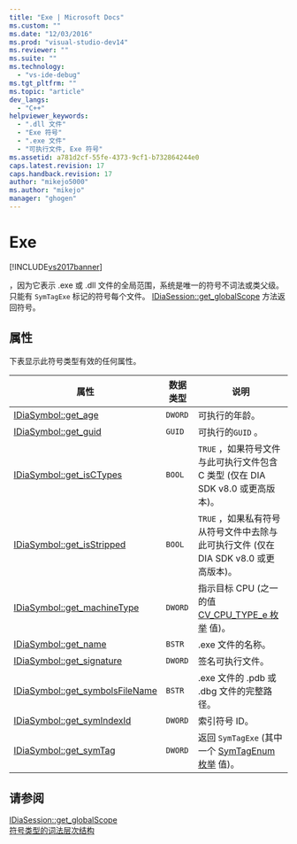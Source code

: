```yaml
---
title: "Exe | Microsoft Docs"
ms.custom: ""
ms.date: "12/03/2016"
ms.prod: "visual-studio-dev14"
ms.reviewer: ""
ms.suite: ""
ms.technology: 
  - "vs-ide-debug"
ms.tgt_pltfrm: ""
ms.topic: "article"
dev_langs: 
  - "C++"
helpviewer_keywords: 
  - ".dll 文件"
  - "Exe 符号"
  - ".exe 文件"
  - "可执行文件, Exe 符号"
ms.assetid: a781d2cf-55fe-4373-9cf1-b732864244e0
caps.latest.revision: 17
caps.handback.revision: 17
author: "mikejo5000"
ms.author: "mikejo"
manager: "ghogen"
---
```

# Exe
[!INCLUDE[vs2017banner](../../code-quality/includes/vs2017banner.md)]

，因为它表示 .exe 或 .dll 文件的全局范围，系统是唯一的符号不词法或类父级。  只能有 `SymTagExe` 标记的符号每个文件。  [IDiaSession::get\_globalScope](../Topic/IDiaSession::get_globalScope.md) 方法返回符号。  
  
## 属性  
 下表显示此符号类型有效的任何属性。  
  
|属性|数据类型|说明|  
|--------|----------|--------|  
|[IDiaSymbol::get\_age](../../debugger/debug-interface-access/idiasymbol-get-age.md)|`DWORD`|可执行的年龄。|  
|[IDiaSymbol::get\_guid](../../debugger/debug-interface-access/idiasymbol-get-guid.md)|`GUID`|可执行的`GUID` 。|  
|[IDiaSymbol::get\_isCTypes](../../debugger/debug-interface-access/idiasymbol-get-isctypes.md)|`BOOL`|`TRUE` ，如果符号文件与此可执行文件包含 C 类型 \(仅在 DIA SDK v8.0 或更高版本\)。|  
|[IDiaSymbol::get\_isStripped](../../debugger/debug-interface-access/idiasymbol-get-isstripped.md)|`BOOL`|`TRUE` ，如果私有符号从符号文件中去除与此可执行文件 \(仅在 DIA SDK v8.0 或更高版本\)。|  
|[IDiaSymbol::get\_machineType](../../debugger/debug-interface-access/idiasymbol-get-machinetype.md)|`DWORD`|指示目标 CPU \(之一的值 [CV\_CPU\_TYPE\_e 枚举](../../debugger/debug-interface-access/cv-cpu-type-e.md) 值\)。|  
|[IDiaSymbol::get\_name](../Topic/IDiaSymbol::get_name.md)|`BSTR`|.exe 文件的名称。|  
|[IDiaSymbol::get\_signature](../../debugger/debug-interface-access/idiasymbol-get-signature.md)|`DWORD`|签名可执行文件。|  
|[IDiaSymbol::get\_symbolsFileName](../Topic/IDiaSymbol::get_symbolsFileName.md)|`BSTR`|.exe 文件的 .pdb 或 .dbg 文件的完整路径。|  
|[IDiaSymbol::get\_symIndexId](../../debugger/debug-interface-access/idiasymbol-get-symindexid.md)|`DWORD`|索引符号 ID。|  
|[IDiaSymbol::get\_symTag](../Topic/IDiaSymbol::get_symTag.md)|`DWORD`|返回 `SymTagExe` \(其中一个 [SymTagEnum 枚举](../../debugger/debug-interface-access/symtagenum.md) 值\)。|  
  
## 请参阅  
 [IDiaSession::get\_globalScope](../Topic/IDiaSession::get_globalScope.md)   
 [符号类型的词法层次结构](../../debugger/debug-interface-access/lexical-hierarchy-of-symbol-types.md)
